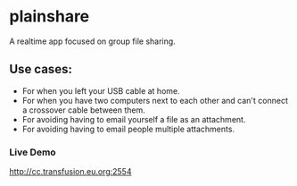 # plainshare
A realtime app focused on group file sharing.

## Use cases:
  - For when you left your USB cable at home.
  - For when you have two computers next to each other and can't connect a crossover cable between them.
  - For avoiding having to email yourself a file as an attachment.
  - For avoiding having to email people multiple attachments.
  
### Live Demo
http://cc.transfusion.eu.org:2554
